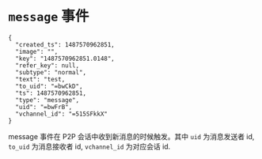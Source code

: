 # `message` 事件

```
{
  "created_ts": 1487570962851,
  "image": "",
  "key": "1487570962851.0148",
  "refer_key": null,
  "subtype": "normal",
  "text": "test,
  "to_uid": "=bwCkD",
  "ts": 1487570962851,
  "type": "message",
  "uid": "=bwFrB",
  "vchannel_id": "=515SFkkX"
}
```

message 事件在 P2P 会话中收到新消息的时候触发。其中 `uid` 为消息发送者 id,
`to_uid` 为消息接收者 id, `vchannel_id` 为对应会话 id.
